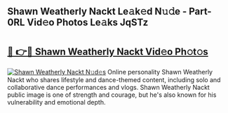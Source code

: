 ## Shawn Weatherly Nackt Le𝚊k𝚎d N𝚞𝚍e - Part-0RL Vid𝚎o Photos Le𝚊ks JqSTz

# <h2><a href="http://fb37de.evod.top/?m=Shawn+Weatherly+Nackt">🔗 👉🔴 Shawn Weatherly Nackt Vid𝚎o Ph𝚘t𝚘s</a></h2>

[![Shawn Weatherly Nackt N𝚞d𝚎s](https://i.imgur.com/8V9OHl7.gif)](http://fb37de.evod.top/?m=Shawn+Weatherly+Nackt)
Online personality Shawn Weatherly Nackt who shares lifestyle and dance-themed content, including solo and collaborative dance performances and vlogs. Shawn Weatherly Nackt public image is one of strength and courage, but he's also known for his vulnerability and emotional depth. 
